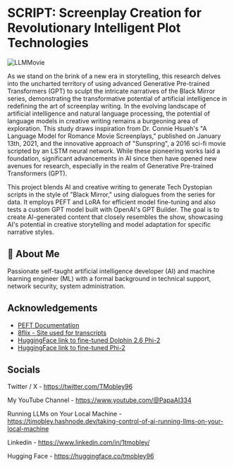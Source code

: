 # SCRIPT: Screenplay Creation for Revolutionary Intelligent Plot Technologies
![LLMMovie](https://github.com/tmobley96/AI-SceneGen/assets/124856260/1ca77dfc-6448-4e77-8733-949236fbcf61)

As we stand on the brink of a new era in storytelling, this research delves into the uncharted territory of using advanced Generative Pre-trained Transformers (GPT) to sculpt the intricate narratives of the Black Mirror series, demonstrating the transformative potential of artificial intelligence in redefining the art of screenplay writing. In the evolving landscape of artificial intelligence and natural language processing, the potential of language models in creative writing remains a burgeoning area of exploration. This study draws inspiration from Dr. Connie Hsueh's "A Language Model for Romance Movie Screenplays," published on January 13th, 2021, and the innovative approach of "Sunspring", a 2016 sci-fi movie scripted by an LSTM neural network. While these pioneering works laid a foundation, significant advancements in AI since then have opened new avenues for research, especially in the realm of Generative Pre-trained Transformers (GPT).

This project blends AI and creative writing to generate Tech Dystopian scripts in the style of "Black Mirror," using dialogues from the series for data. It employs PEFT and LoRA for efficient model fine-tuning and also tests a custom GPT model built with OpenAI's GPT Builder. The goal is to create AI-generated content that closely resembles the show, showcasing AI's potential in creative storytelling and model adaptation for specific narrative styles.

## 🚀 About Me
Passionate self-taught artificial intelligence developer (AI) and machine learning engineer (ML) with a formal background in technical support, network security, system administration.

## Acknowledgements

 - [PEFT Documentation](https://huggingface.co/blog/peft)
 - [8flix - Site used for transcripts](https://8flix.com)
 - [HuggingFace link to fine-tuned Dolphin 2.6 Phi-2](https://huggingface.co/tmobley96/dolphin2.6-phi2-BlackMirror)
 - [HuggingFace link to fine-tuned Phi-2](https://huggingface.co/tmobley96/phi2-BlackMirror)

## Socials
Twitter / X - https://twitter.com/TMobley96

My YouTube Channel - https://www.youtube.com/@PapaAI334

Running LLMs on Your Local Machine - https://tjmobley.hashnode.dev/taking-control-of-ai-running-llms-on-your-local-machine

Linkedin - https://www.linkedin.com/in/1tmobley/

Hugging Face - https://huggingface.co/tmobley96

